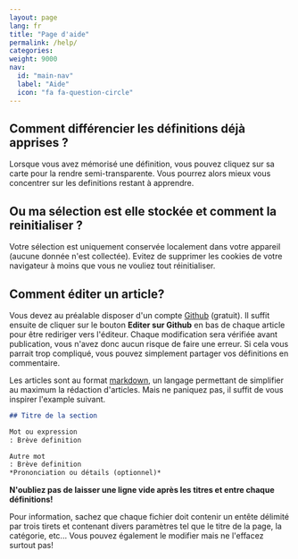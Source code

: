 ```yaml
---
layout: page
lang: fr
title: "Page d'aide"
permalink: /help/
categories:
weight: 9000
nav:
  id: "main-nav"
  label: "Aide"
  icon: "fa fa-question-circle"
---
```


## Comment différencier les définitions déjà apprises ?

Lorsque vous avez mémorisé une définition, vous pouvez cliquez sur sa carte pour la rendre semi-transparente. Vous pourrez alors mieux vous concentrer sur les definitions restant à apprendre.

## Ou ma sélection est elle stockée et comment la reinitialiser ?

Votre sélection est uniquement conservée localement dans votre appareil (aucune donnée n'est collectée). Evitez de supprimer les cookies de votre navigateur à moins que vous ne vouliez tout réinitialiser.

## Comment éditer un article?

Vous devez au préalable disposer d'un compte [Github](https://github.com/) (gratuit). Il suffit ensuite de cliquer sur le bouton **Editer sur Github** en bas de chaque article pour être rediriger vers l'éditeur. Chaque modification sera vérifiée avant publication, vous n'avez donc aucun risque de faire une erreur. Si cela vous parrait trop compliqué, vous pouvez simplement partager vos définitions en commentaire.

Les articles sont au format  [markdown](https://guides.github.com/features/mastering-markdown/), un langage permettant de simplifier au maximum la rédaction d'articles. Mais ne paniquez pas, il suffit de vous inspirer l'example suivant.

```markdown
## Titre de la section

Mot ou expression
: Brève definition

Autre mot
: Brève definition
*Prononciation ou détails (optionnel)*

```

**N'oubliez pas de laisser une ligne vide après les titres et entre chaque définitions!**

Pour information, sachez que chaque fichier doit contenir un entête délimité par trois tirets et contenant divers paramètres tel que le titre de la page, la catégorie, etc... Vous pouvez également le modifier mais ne l'effacez surtout pas!
